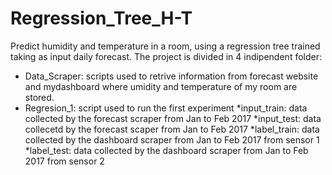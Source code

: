 # Regression_Tree_H-T
Predict humidity and temperature in a room, using a regression tree trained taking as input daily forecast.
The project is divided in 4 indipendent folder:

 * Data_Scraper: scripts used to retrive information from forecast website and mydashboard where umidity
          and temperature of my room are stored.   
 * Regresion_1: script used to run the first experiment
          *input_train: data collected by the forecast scraper from Jan to Feb 2017
                    *input_test:  data collecetd by the forecast scaper from Jan to Feb 2017
                    *label_train: data collected by the dashboard scraper from Jan to Feb 2017 from sensor 1
                    *label_test:  data collected by the dashboard scraper from Jan to Feb 2017 from sensor 2
 
